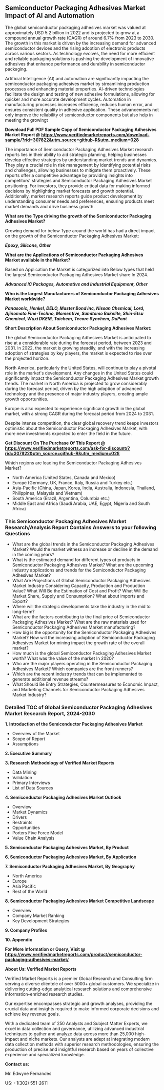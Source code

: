 <h2>Semiconductor Packaging Adhesives Market Impact of AI and Automation</h2><p>The global semiconductor packaging adhesives market was valued at approximately USD 5.2 billion in 2022 and is projected to grow at a compound annual growth rate (CAGR) of around 6.7% from 2023 to 2030. The growth in this market is driven by the increasing demand for advanced semiconductor devices and the rising adoption of electronic products across various sectors. As technology evolves, the need for more efficient and reliable packaging solutions is pushing the development of innovative adhesives that enhance performance and durability in semiconductor packaging.</p><p>Artificial Intelligence (AI) and automation are significantly impacting the semiconductor packaging adhesives market by streamlining production processes and enhancing material properties. AI-driven technologies facilitate the design and testing of new adhesive formulations, allowing for quicker and more accurate development cycles. Automation in manufacturing processes increases efficiency, reduces human error, and ensures consistent quality in adhesive application. These advancements not only improve the reliability of semiconductor components but also help in meeting the growingt</p><p id="" class=""><strong>Download Full PDF Sample Copy of Semiconductor Packaging Adhesives Market Report @ <a href="https://www.verifiedmarketreports.com/download-sample/?rid=307822&utm_source=github-R&utm_medium=028" target="_blank">https://www.verifiedmarketreports.com/download-sample/?rid=307822&utm_source=github-R&utm_medium=028</a></strong></p><p>The importance of&nbsp;Semiconductor Packaging Adhesives Market research reports lies in their ability to aid strategic planning, helping businesses develop effective strategies by understanding market trends and dynamics. They play a crucial role in risk management by identifying potential risks and challenges, allowing businesses to mitigate them proactively. These reports offer a competitive advantage by providing insights into competitors' strategies and Semiconductor Packaging Adhesives Market positioning. For investors, they provide critical data for making informed decisions by highlighting market forecasts and growth potential. Additionally, market research reports guide product development by understanding consumer needs and preferences, ensuring products meet market demands and drive business growth.</p><p><strong>What are the&nbsp;Type driving the growth of the Semiconductor Packaging Adhesives Market?</strong></p><p id="" class="">Growing demand for below Type around the world has had a direct impact on the growth of the Semiconductor Packaging Adhesives Market:</p><em><strong>Epoxy, Silicone, Other</strong></em></p><strong>What are the&nbsp;Applications&nbsp;of Semiconductor Packaging Adhesives Market available in the Market?</strong></p><p id="" class="">Based on Application the Market is categorized into Below types that held the largest Semiconductor Packaging Adhesives Market share In 2024.</p><em><strong>Advanced IC Packages, Automotive and Industrial Equipment, Other</strong></em></p><strong>Who is the largest Manufacturers of Semiconductor Packaging Adhesives Market worldwide?</strong></p><p><em><strong>Panasonic, Henkel, DELO, Master Bond Inc, Nissan Chemical, Lord, Ajinomoto Fine-Techno, Momentive, Sumitomo Bakelite, Shin-Etsu Chemical, Wuxi DKEM, Taichem, Tecore Synchem, DuPont</strong></em></p><p id="" class=""><strong>Short Description About Semiconductor Packaging Adhesives Market:</strong></p><p>The global Semiconductor Packaging Adhesives Market is anticipated to rise at a considerable rate during the forecast period, between 2023 and 2031. In 2022, the market is growing steadily, and with the increasing adoption of strategies by key players, the market is expected to rise over the projected horizon.</p><p>North America, particularly the United States, will continue to play a pivotal role in the market's development. Any changes in the United States could significantly impact the Semiconductor Packaging Adhesives Market growth trends. The market in North America is projected to grow considerably during the forecast period, driven by the high adoption of advanced technology and the presence of major industry players, creating ample growth opportunities.</p><p>Europe is also expected to experience significant growth in the global market, with a strong CAGR during the forecast period from 2024 to 2031.</p><p>Despite intense competition, the clear global recovery trend keeps investors optimistic about the Semiconductor Packaging Adhesives Market, with more new investments expected to enter the field in the future.</p><p id="" class=""><strong>Get Discount On The Purchase Of This Report @ <a href="https://www.verifiedmarketreports.com/ask-for-discount/?rid=307822&utm_source=github-R&utm_medium=028" target="_blank">https://www.verifiedmarketreports.com/ask-for-discount/?rid=307822&utm_source=github-R&utm_medium=028</a></strong></p>Which regions are leading the Semiconductor Packaging Adhesives Market?</p><ul><li>North America (United States, Canada and Mexico)</li><li>Europe (Germany, UK, France, Italy, Russia and Turkey etc.)</li><li>Asia-Pacific (China, Japan, Korea, India, Australia, Indonesia, Thailand, Philippines, Malaysia and Vietnam)</li><li>South America (Brazil, Argentina, Columbia etc.)</li><li>Middle East and Africa (Saudi Arabia, UAE, Egypt, Nigeria and South Africa)</li></ul><h3 id="" class="">This Semiconductor Packaging Adhesives Market Research/Analysis Report Contains Answers to your following Questions</h3><ul><li>What are the global trends in the Semiconductor Packaging Adhesives Market? Would the market witness an increase or decline in the demand in the coming years?</li><li>What is the estimated demand for different types of products in Semiconductor Packaging Adhesives Market? What are the upcoming industry applications and trends for the Semiconductor Packaging Adhesives Market?</li><li>What Are Projections of Global Semiconductor Packaging Adhesives Market Industry Considering Capacity, Production and Production Value? What Will Be the Estimation of Cost and Profit? What Will Be Market Share, Supply and Consumption? What about imports and Export?</li><li>Where will the strategic developments take the industry in the mid to long-term?</li><li>What are the factors contributing to the final price of Semiconductor Packaging Adhesives Market? What are the raw materials used for Semiconductor Packaging Adhesives Market manufacturing?</li><li>How big is the opportunity for the Semiconductor Packaging Adhesives Market? How will the increasing adoption of Semiconductor Packaging Adhesives Market for mining impact the growth rate of the overall market?</li><li>How much is the global Semiconductor Packaging Adhesives Market worth? What was the value of the market In 2020?</li><li>Who are the major players operating in the Semiconductor Packaging Adhesives Market? Which companies are the front runners?</li><li>Which are the recent industry trends that can be implemented to generate additional revenue streams?</li><li>What Should Be Entry Strategies, Countermeasures to Economic Impact, and Marketing Channels for Semiconductor Packaging Adhesives Market Industry?</li></ul><h3 id="" class="">Detailed TOC of Global Semiconductor Packaging Adhesives Market Research Report, 2024-2030</h3><p id="" class=""><strong>1. Introduction of the Semiconductor Packaging Adhesives Market</strong></p><ul><li>Overview of the Market</li><li>Scope of Report</li><li>Assumptions</li></ul><p id="" class=""><strong>2. Executive Summary</strong></p><p id="" class=""><strong>3. Research Methodology of Verified Market Reports</strong></p><ul><li>Data Mining</li><li>Validation</li><li>Primary Interviews</li><li>List of Data Sources</li></ul><p id="" class=""><strong>4. Semiconductor Packaging Adhesives Market Outlook</strong></p><ul><li>Overview</li><li>Market Dynamics</li><li>Drivers</li><li>Restraints</li><li>Opportunities</li><li>Porters Five Force Model</li><li>Value Chain Analysis</li></ul><p id="" class=""><strong>5. Semiconductor Packaging Adhesives Market, By Product</strong></p><p id="" class=""><strong>6. Semiconductor Packaging Adhesives Market, By Application</strong></p><p id="" class=""><strong>7. Semiconductor Packaging Adhesives Market, By Geography</strong></p><ul><li>North America</li><li>Europe</li><li>Asia Pacific</li><li>Rest of the World</li></ul><p id="" class=""><strong>8. Semiconductor Packaging Adhesives Market Competitive Landscape</strong></p><ul><li>Overview</li><li>Company Market Ranking</li><li>Key Development Strategies</li></ul><p id="" class=""><strong>9. Company Profiles</strong></p><p id="" class=""><strong>10. Appendix</strong></p><p id="" class=""><strong>For More Information or Query, Visit @ <a href="https://www.verifiedmarketreports.com/product/semiconductor-packaging-adhesives-market/" target="_blank">https://www.verifiedmarketreports.com/product/semiconductor-packaging-adhesives-market/</a></strong></p><p id="" class=""><strong>About Us: Verified Market Reports</strong></p><p id="" class="">Verified Market Reports is a premier Global Research and Consulting firm serving a diverse clientele of over 5000+ global customers. We specialize in delivering cutting-edge analytical research solutions and comprehensive information-enriched research studies.</p><p id="" class="">Our expertise encompasses strategic and growth analyses, providing the crucial data and insights required to make informed corporate decisions and achieve key revenue goals.</p><p id="" class="">With a dedicated team of 250 Analysts and Subject Matter Experts, we excel in data collection and governance, utilizing advanced industrial techniques to gather and analyze data across more than 25,000 high-impact and niche markets. Our analysts are adept at integrating modern data collection methods with superior research methodologies, ensuring the production of precise and insightful research based on years of collective experience and specialized knowledge.</p><p id="" class=""><strong>Contact us:</strong></p><p id="" class="">Mr. Edwyne Fernandes</p><p id="" class="">US: +1(302) 551-2611</p>